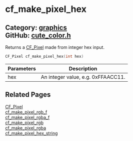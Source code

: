 # cf_make_pixel_hex

Category: [graphics](https://github.com/RandyGaul/cute_framework/blob/master/docs/api_reference?id=graphics)  
GitHub: [cute_color.h](https://github.com/RandyGaul/cute_framework/blob/master/include/cute_color.h)  
---

Returns a [CF_Pixel](https://github.com/RandyGaul/cute_framework/blob/master/docs/graphics/cf_pixel.md) made from integer hex input.

```cpp
CF_Pixel cf_make_pixel_hex(int hex)
```

Parameters | Description
--- | ---
hex | An integer value, e.g. 0xFFAACC11.

## Related Pages

[CF_Pixel](https://github.com/RandyGaul/cute_framework/blob/master/docs/graphics/cf_pixel.md)  
[cf_make_pixel_rgb_f](https://github.com/RandyGaul/cute_framework/blob/master/docs/graphics/cf_make_pixel_rgb_f.md)  
[cf_make_pixel_rgba_f](https://github.com/RandyGaul/cute_framework/blob/master/docs/graphics/cf_make_pixel_rgba_f.md)  
[cf_make_pixel_rgb](https://github.com/RandyGaul/cute_framework/blob/master/docs/graphics/cf_make_pixel_rgb.md)  
[cf_make_pixel_rgba](https://github.com/RandyGaul/cute_framework/blob/master/docs/graphics/cf_make_pixel_rgba.md)  
[cf_make_pixel_hex_string](https://github.com/RandyGaul/cute_framework/blob/master/docs/graphics/cf_make_pixel_hex_string.md)  
